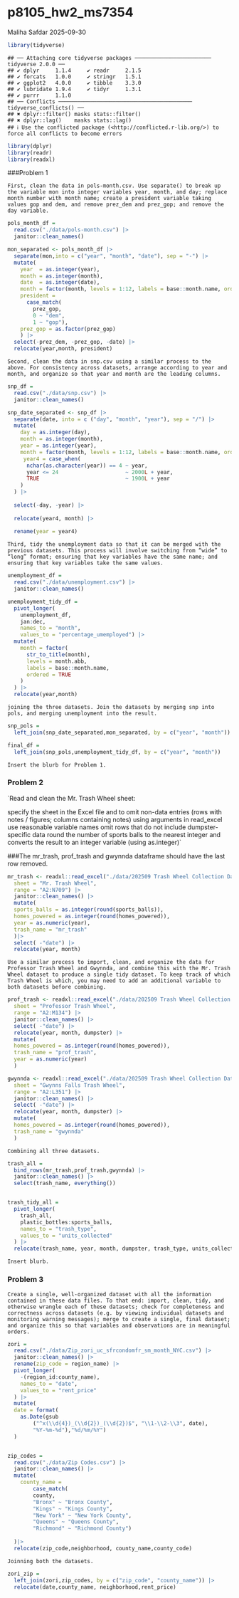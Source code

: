 p8105_hw2_ms7354
================
Maliha Safdar
2025-09-30

``` r
library(tidyverse)
```

    ## ── Attaching core tidyverse packages ──────────────────────── tidyverse 2.0.0 ──
    ## ✔ dplyr     1.1.4     ✔ readr     2.1.5
    ## ✔ forcats   1.0.0     ✔ stringr   1.5.1
    ## ✔ ggplot2   4.0.0     ✔ tibble    3.3.0
    ## ✔ lubridate 1.9.4     ✔ tidyr     1.3.1
    ## ✔ purrr     1.1.0     
    ## ── Conflicts ────────────────────────────────────────── tidyverse_conflicts() ──
    ## ✖ dplyr::filter() masks stats::filter()
    ## ✖ dplyr::lag()    masks stats::lag()
    ## ℹ Use the conflicted package (<http://conflicted.r-lib.org/>) to force all conflicts to become errors

``` r
library(dplyr)
library(readr)
library(readxl)
```

\###Problem 1

`First, clean the data in pols-month.csv. Use separate() to break up the variable mon into integer variables year, month, and day; replace month number with month name; create a president variable taking values gop and dem, and remove prez_dem and prez_gop; and remove the day variable.`

``` r
pols_month_df = 
  read.csv("./data/pols-month.csv") |>
  janitor::clean_names()

mon_separated <- pols_month_df |>
  separate(mon,into = c("year", "month", "date"), sep = "-") |>
  mutate(
    year  = as.integer(year),
    month = as.integer(month),
    date  = as.integer(date),
    month = factor(month, levels = 1:12, labels = base::month.name, ordered = TRUE),
    president = 
      case_match(
        prez_gop, 
        0 ~ "dem", 
        1 ~ "gop"),
    prez_gop = as.factor(prez_gop)
    ) |>
  select(-prez_dem, -prez_gop, -date) |>
  relocate(year,month, president)
```

`Second, clean the data in snp.csv using a similar process to the above. For consistency across datasets, arrange according to year and month, and organize so that year and month are the leading columns.`

``` r
snp_df = 
  read.csv("./data/snp.csv") |>
  janitor::clean_names()

snp_date_separated <- snp_df |>
  separate(date, into = c ("day", "month", "year"), sep = "/") |>
  mutate(
    day = as.integer(day),
    month = as.integer(month),
    year = as.integer(year),
    month = factor(month, levels = 1:12, labels = base::month.name, ordered = TRUE),
     year4 = case_when(
      nchar(as.character(year)) == 4 ~ year,          
      year <= 24                     ~ 2000L + year,  
      TRUE                           ~ 1900L + year  
    )
  ) |>
  
  select(-day, -year) |>
  
  relocate(year4, month) |>
  
  rename(year = year4)
```

`Third, tidy the unemployment data so that it can be merged with the previous datasets. This process will involve switching from “wide” to “long” format; ensuring that key variables have the same name; and ensuring that key variables take the same values.`

``` r
unemployment_df =
  read.csv("./data/unemployment.csv") |>
  janitor::clean_names()

unemployment_tidy_df = 
  pivot_longer(
    unemployment_df, 
    jan:dec,
    names_to = "month", 
    values_to = "percentage_umemployed") |>
  mutate(
    month = factor(
      str_to_title(month),
      levels = month.abb,
      labels = base::month.name,
      ordered = TRUE
    )
  ) |>
  relocate(year,month)
```

`joining the three datasets. Join the datasets by merging snp into pols, and merging unemployment into the result.`

``` r
snp_pols =
  left_join(snp_date_separated,mon_separated, by = c("year", "month"))

final_df =
  left_join(snp_pols,unemployment_tidy_df, by = c("year", "month"))
```

`Insert the blurb for Problem 1.`

### Problem 2

\`Read and clean the Mr. Trash Wheel sheet:

specify the sheet in the Excel file and to omit non-data entries (rows
with notes / figures; columns containing notes) using arguments in
read_excel use reasonable variable names omit rows that do not include
dumpster-specific data round the number of sports balls to the nearest
integer and converts the result to an integer variable (using
as.integer)\`

\###The mr_trash, prof_trash and gwynnda dataframe should have the last
row removed.

``` r
mr_trash <- readxl::read_excel("./data/202509 Trash Wheel Collection Data.xlsx",
  sheet = "Mr. Trash Wheel",
  range = "A2:N709") |>
  janitor::clean_names() |>
  mutate(
  sports_balls = as.integer(round(sports_balls)),
  homes_powered = as.integer(round(homes_powered)),
  year = as.numeric(year),
  trash_name = "mr_trash"
  )|>
  select( -"date") |>
  relocate(year, month)
```

`Use a similar process to import, clean, and organize the data for Professor Trash Wheel and Gwynnda, and combine this with the Mr. Trash Wheel dataset to produce a single tidy dataset. To keep track of which Trash Wheel is which, you may need to add an additional variable to both datasets before combining.`

``` r
prof_trash <- readxl::read_excel("./data/202509 Trash Wheel Collection Data.xlsx",
  sheet = "Professor Trash Wheel",
  range = "A2:M134") |>
  janitor::clean_names() |>
  select( -"date") |>
  relocate(year, month, dumpster) |>
  mutate(
  homes_powered = as.integer(round(homes_powered)),
  trash_name = "prof_trash",
  year = as.numeric(year)
  )
```

``` r
gwynnda <- readxl::read_excel("./data/202509 Trash Wheel Collection Data.xlsx",
  sheet = "Gwynns Falls Trash Wheel",
  range = "A2:L351") |>
  janitor::clean_names() |>
  select( -"date") |>
  relocate(year, month, dumpster) |>
  mutate(
  homes_powered = as.integer(round(homes_powered)),
  trash_name = "gwynnda"
  )
```

`Combining all three datasets.`

``` r
trash_all =
  bind_rows(mr_trash,prof_trash,gwynnda) |>
  janitor::clean_names() |>
  select(trash_name, everything())


trash_tidy_all = 
  pivot_longer(
    trash_all,
    plastic_bottles:sports_balls,
    names_to = "trash_type",
    values_to = "units_collected"
  ) |>
  relocate(trash_name, year, month, dumpster, trash_type, units_collected)
```

`Insert blurb.`

### Problem 3

`Create a single, well-organized dataset with all the information contained in these data files. To that end: import, clean, tidy, and otherwise wrangle each of these datasets; check for completeness and correctness across datasets (e.g. by viewing individual datasets and monitoring warning messages); merge to create a single, final dataset; and organize this so that variables and observations are in meaningful orders.`

``` r
zori =
  read.csv("./data/Zip_zori_uc_sfrcondomfr_sm_month_NYC.csv") |>
  janitor::clean_names() |>
  rename(zip_code = region_name) |>
  pivot_longer(
    -(region_id:county_name),
    names_to = "date",
    values_to = "rent_price"
  ) |>
  mutate(
  date = format(
    as.Date(gsub
        ("^x(\\d{4})_(\\d{2})_(\\d{2})$", "\\1-\\2-\\3", date),
        "%Y-%m-%d"),"%d/%m/%Y")
  )


zip_codes = 
  read.csv("./data/Zip Codes.csv") |>
  janitor::clean_names() |>
  mutate(
    county_name = 
        case_match(
        county,
        "Bronx" ~ "Bronx County",
        "Kings" ~ "Kings County",
        "New York" ~ "New York County",
        "Queens" ~ "Queens County",
        "Richmond" ~ "Richmond County")
    
  )|>
  relocate(zip_code,neighborhood, county_name,county_code)
```

`Joinning both the datasets.`

``` r
zori_zip =
  left_join(zori,zip_codes, by = c("zip_code", "county_name")) |>
  relocate(date,county_name, neighborhood,rent_price)
```
